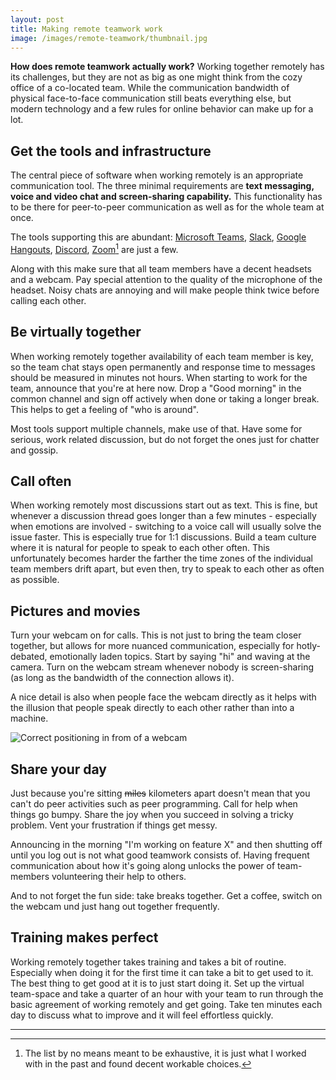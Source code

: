 ```yaml
---
layout: post
title: Making remote teamwork work
image: /images/remote-teamwork/thumbnail.jpg
---
```


**How does remote teamwork actually work?** Working together remotely has its challenges, but they are not as big as one might think from the cozy office of a co-located team. While the communication bandwidth of physical face-to-face communication still beats everything else, but modern technology and a few rules for online behavior can make up for a lot.

## Get the tools and infrastructure

The central piece of software when working remotely is an appropriate communication tool. The three minimal requirements are **text messaging, voice and video chat and screen-sharing capability.** This functionality has to be there for peer-to-peer communication as well as for the whole team at once. 

The tools supporting this are abundant: [Microsoft Teams](https://teams.microsoft.com/start), [Slack](https://slack.com), [Google Hangouts](https://hangouts.google.com/), [Discord](https://discordapp.com/), [Zoom](https://zoom.us/)[^1] are just a few. 

Along with this make sure that all team members have a decent headsets and a webcam. Pay special attention to the quality of the microphone of the headset. Noisy chats are annoying and will make people think twice before calling each other. 

## Be virtually together

When working remotely together availability of each team member is key, so the team chat stays open permanently and response time to messages should be measured in minutes not hours. When starting to work for the team, announce that you're at here now. Drop a "Good morning" in the common channel and sign off actively when done or taking a longer break. This helps to get a feeling of "who is around". 

Most tools support multiple channels, make use of that. Have some for serious, work related discussion, but do not forget the ones just for chatter and gossip. 

## Call often

When working remotely most discussions start out as text. This is fine, but whenever a discussion thread goes longer than a few minutes - especially when emotions are involved - switching to a voice call will usually solve the issue faster. This is especially true for 1:1 discussions. Build a team culture where it is natural for people to speak to each other often. This unfortunately becomes harder the farther the time zones of the individual team members drift apart, but even then, try to speak to each other as often as possible. 

## Pictures and movies

Turn your webcam on for calls. This is not just to bring the team closer together, but allows for more nuanced communication, especially for hotly-debated, emotionally laden topics. Start by saying "hi" and waving at the camera. Turn on the webcam stream whenever nobody is screen-sharing (as long as the bandwidth of the connection allows it). 

A nice detail is also when people face the webcam directly as it helps with the illusion that people speak directly to each other rather than into a machine. 

![Correct positioning in from of a webcam]({{site.baseurl}}/images/remote-teamwork/webcam-position_small.jpg)

## Share your day

Just because you're sitting ~~miles~~ kilometers apart doesn't mean that you can't do peer activities such as peer programming. Call for help when things go bumpy. Share the joy when you succeed in solving a tricky problem. Vent your frustration if things get messy. 

Announcing in the morning "I'm working on feature X" and then shutting off until you log out is not what good teamwork consists of. Having  frequent communication about how it's going along unlocks the power of team-members volunteering their help to others. 

And to not forget the fun side: take breaks together. Get a coffee, switch on the webcam und just hang out together frequently.

## Training makes perfect

Working remotely together takes training and takes a bit of routine. Especially when doing it for the first time it can take a bit to get used to it. The best thing to get good at it is to just start doing it. Set up the virtual team-space and take a quarter of an hour with your team to run through the basic agreement of working remotely and get going. Take ten minutes each day to discuss what to improve and it will feel effortless quickly. 


---
[^1]: The list by no means meant to be exhaustive, it is just what I worked with in the past and found decent workable choices.

